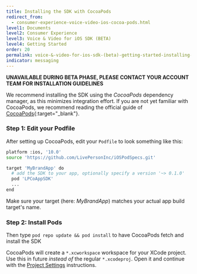 ```yaml
---
title: Installing the SDK with CocoaPods
redirect_from:
  - consumer-experience-voice-video-ios-cocoa-pods.html
level1: Documents
level2: Consumer Experience
level3: Voice & Video for iOS SDK (BETA)
level4: Getting Started
order: 20
permalink: voice-&-video-for-ios-sdk-(beta)-getting-started-installing-the-sdk-with-cocoapods.html
indicator: messaging
---
```


**UNAVAILABLE DURING BETA PHASE, PLEASE CONTACT YOUR ACCOUNT TEAM FOR INSTALLATION GUIDELINES**

We recommend installing the SDK using the _CocoaPods_ dependency manager, as this minimizes integration effort. If you are not yet familiar with CocoaPods, we recommend reading the official guide of [CocoaPods](https://cocoapods.org/about){:target="_blank"}.

### Step 1: Edit your Podfile
After setting up CocoaPods, edit your `Podfile` to look something like this:

```Bash
platform :ios, '10.0'
source 'https://github.com/LivePersonInc/iOSPodSpecs.git'

target 'MyBrandApp' do
  # add the SDK to your app, optionally specify a version '~> 0.1.0'
  pod 'LPCoAppSDK'
  ...
end
```

Make sure your target (here: _MyBrandApp_) matches your actual app build target's name.

### Step 2: Install Pods

Then type `pod repo update && pod install` to have CocoaPods fetch and install the SDK

CocoaPods will create a `*.xcworkspace` workspace for your XCode project. Use this in future _instead of_ the regular `*.xcodeproj`. Open it and continue with the [Project Settings](consumer-experience-voice-video-ios-project-settings.html) instructions.
